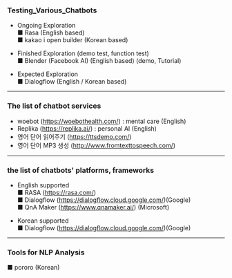 ### Testing_Various_Chatbots
  
- Ongoing Exploration  
■ Rasa (English based)  
■ kakao i open builder (Korean based)  
  
- Finished Exploration (demo test, function test)  
■ Blender (Facebook AI) (English based) (demo, Tutorial)
  
- Expected Exploration  
■ Dialogflow (English / Korean based)  
------------------------------------------------------------------  
  
### The list of chatbot services  
- woebot (https://woebothealth.com/) : mental care (English)  
- Replika  (https://replika.ai/) : personal AI (English)
- 영어 단어 읽어주기 (https://ttsdemo.com/)
- 영어 단어 MP3 생성 (http://www.fromtexttospeech.com/)
-------------------------------------------------------------------  
  
### the list of chatbots' platforms, frameworks  
- English supported  
■ RASA (https://rasa.com/)  
■ Dialogflow  (https://dialogflow.cloud.google.com/)(Google)  
■ QnA Maker (https://www.qnamaker.ai/) (Microsoft)  
  
- Korean supported  
■ Dialogflow  (https://dialogflow.cloud.google.com/)(Google)  
-------------------------------------------------------------------  
### Tools for NLP Analysis  
■ pororo (Korean)  

